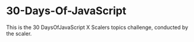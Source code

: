 # 30-Days-Of-JavaScript
This is the 30 DaysOfJavaScript X Scalers topics challenge, conducted by the scaler.

